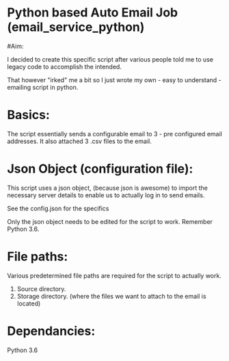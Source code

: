 # Python based Auto Email Job (email_service_python)

#Aim:

I decided to create this specific script after various people told me to use legacy code to accomplish the intended.

That however "irked" me a bit so I just wrote my own - easy to understand - emailing script in python. 

# Basics:

The script essentially sends a configurable email to 3 - pre configured email addresses. It also attached 3 .csv files to the email. 

# Json Object (configuration file):

This script uses a json object, (because json is awesome) to import the necessary server details to enable us to actually log in to send emails. 

See the config.json for the specifics

Only the json object needs to be edited for the script to work. Remember Python 3.6.

# File paths:

Various predetermined file paths are required for the script to actually work.
1. Source directory.
2. Storage directory. (where the files we want to attach to the email is located)

# Dependancies:
Python 3.6

